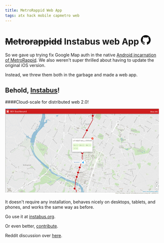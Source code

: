 ```yaml
---
title: MetroRappid Web App
tags: atx hack mobile capmetro web
---
```


# ~~Metrorappidd~~ Instabus web App [![](/images/github-logo_32.png)][github]

So we gave up trying fix Google Map auth in the native [Android incarnation of
MetroRappid][droidapp]. We also weren't super thrilled about having to update
the original iOS version.

Instead, we threw them both in the garbage and made a web app. 

## Behold, [Instabus][webapp]!
####Cloud-scale for distributed web 2.0!

[![Its got what busses need. It's got electrolytes!][img_metrorappid small]][img_metrorappid]


It doesn't require any installation, behaves nicely on desktops, tablets, and
phones, and works the same way as before.

Go use it at [instabus.org][webapp].

Or even better, [contribute][github].

Reddit discussion over [here][reddit].


[droidapp]: 2014-06-01-metrorappidandroid.html
[reddit]: http://www.reddit.com/r/Austin/comments/2aycmx/we_made_a_webapp_that_lets_you_see_metrorail_and/
[webapp]: http://instabus.org
[img_metrorappid]: /images/metrorappid_webapp_full.jpg
[img_metrorappid small]: /images/metrorappid_webapp_small.jpg
[github]: http://github.com/luqmaan/instabus
